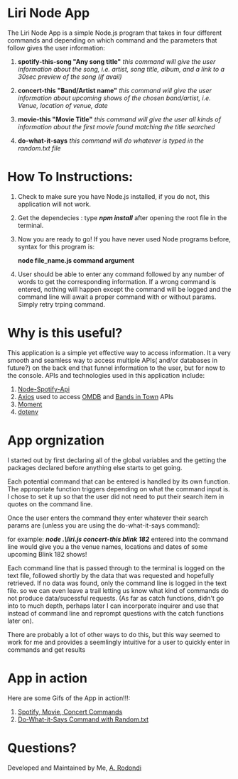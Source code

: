 # Liri Node App
The Liri Node App is a simple Node.js program that takes in four different commands and depending on which command and the parameters that follow gives the user information:

1. **spotify-this-song "Any song title"** *this command will give the user information about the song, i.e. artist, song title, album, and a link to a 30sec preview of the song (if avail)*

2. **concert-this "Band/Artist name"** *this command will give the user information about upcoming shows of the chosen band/artist, i.e. Venue, location of venue, date*

3. **movie-this "Movie Title"** *this command will give the user all kinds of information about the first movie found matching the title searched*

4. **do-what-it-says** *this command will do whatever is typed in the random.txt file*

# How To Instructions:

1. Check to make sure you have Node.js installed, if you do not, this application will not work.

2. Get the dependecies : type ***npm install*** after opening the root file in the terminal.

3. Now you are ready to go! If you have never used Node programs before, syntax for this program is:

    **node file_name.js command argument**

4. User should be able to enter any command followed by any number of words to get the corresponding information. If a wrong command is entered, nothing will happen except the command will be logged and the command line will await a proper command with or without params. Simply retry trping command.

 # Why is this useful?

 This application is a simple yet effective way to access information. It a very smooth and seamless way to access multiple APIs( and/or databases in future?) on the back end that  funnel information to the user, but for now to the console. APIs and technologies used in this application include:
 1. [Node-Spotify-Api](https://www.npmjs.com/package/node-spotify-api)
 2. [Axios](https://www.npmjs.com/package/axios) used to access [OMDB](http://www.omdbapi.com/) and [Bands in Town](https://www.artists.bandsintown.com/support/api-installation) APIs
 3. [Moment](https://www.npmjs.com/package/moment)
 4. [dotenv](https://www.npmjs.com/package/dotenv)


# App orgnization
I started out by first declaring all of the global variables and the getting the packages declared before anything else starts to get going.

Each potential command that can be entered is handled by its own function. The appropriate function triggers depending on what the command input is. I chose to set it up so that the user did not need to put their search item in quotes on the command line.

Once the user enters the command they enter whatever their search params are (unless you are using the do-what-it-says command):

for example: ***node .\liri.js concert-this blink 182*** entered into the command line would give you a the venue names, locations and dates of some upcoming Blink 182 shows!

Each command line that is passed through to the terminal is logged on the text file, followed shortly by the data that was requested and hopefully retrieved. If no data was found, only the command line is logged in the text file. so we can even leave a trail letting us know what kind of commands do not produce data/sucessful requests. (As far as catch functions, didn't go into to much depth, perhaps later I can incorporate inquirer and use that instead of command line and reprompt questions with the catch functions later on).

There are probably a lot of other ways to do this, but this way seemed to work for me and provides a seemlingly intuitive for a user to quickly enter in commands and get results



# App in action
Here are some Gifs of the App in action!!!: 

1. [Spotify, Movie, Concert Commands](https://recordit.co/whkWMW1Xeo) 
2. [Do-What-it-Says Command with Random.txt](https://recordit.co/z9SSVs12UE)



 # Questions?
Developed and Maintained by Me, [A. Rodondi](https://github.com/atrodondi)
 